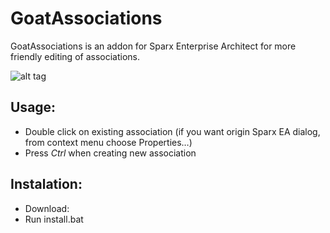 # GoatAssociations

GoatAssociations is an addon for Sparx Enterprise Architect for more friendly editing of associations.

![alt tag](http://rydval.cz/res/GitHub/GoatAssociations/GoatAssociations.png)

## Usage:
* Double click on existing association (if you want origin Sparx EA dialog, from context menu choose Properties…)
* Press *Ctrl* when creating new association

## Instalation:
* Download: 
* Run install.bat
